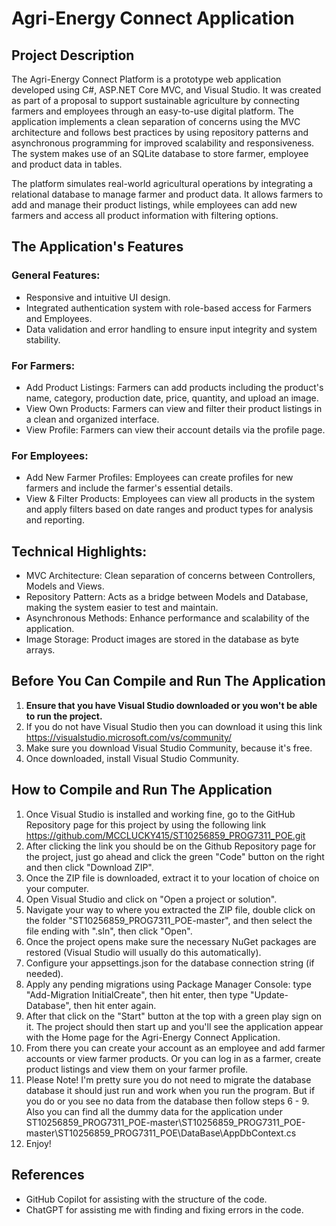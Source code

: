 # Agri-Energy Connect Application

## Project Description

The Agri-Energy Connect Platform is a prototype web application developed using C#, ASP.NET Core MVC, and Visual Studio. It was created as part of a proposal to support sustainable agriculture by connecting farmers and employees through an easy-to-use digital platform. The application implements a clean separation of concerns using the MVC architecture and follows best practices by using repository patterns and asynchronous programming for improved scalability and responsiveness. The system makes use of an SQLite database to store farmer, employee and product data in tables.

The platform simulates real-world agricultural operations by integrating a relational database to manage farmer and product data. It allows farmers to add and manage their product listings, while employees can add new farmers and access all product information with filtering options.

## The Application's Features

### General Features:
- Responsive and intuitive UI design.
- Integrated authentication system with role-based access for Farmers and Employees.
- Data validation and error handling to ensure input integrity and system stability.

### For Farmers:
- Add Product Listings: Farmers can add products including the product's name, category, production date, price, quantity, and upload an image.
- View Own Products: Farmers can view and filter their product listings in a clean and organized interface.
- View Profile: Farmers can view their account details via the profile page.

### For Employees:
- Add New Farmer Profiles: Employees can create profiles for new farmers and include the farmer's essential details.
- View & Filter Products: Employees can view all products in the system and apply filters based on date ranges and product types for analysis and reporting.

## Technical Highlights:
- MVC Architecture: Clean separation of concerns between Controllers, Models and Views.
- Repository Pattern: Acts as a bridge between Models and Database, making the system easier to test and maintain.
- Asynchronous Methods: Enhance performance and scalability of the application.
- Image Storage: Product images are stored in the database as byte arrays.

## Before You Can Compile and Run The Application

1. **Ensure that you have Visual Studio downloaded or you won't be able to run the project.**
2. If you do not have Visual Studio then you can download it using this link https://visualstudio.microsoft.com/vs/community/
3. Make sure you download Visual Studio Community, because it's free.
4. Once downloaded, install Visual Studio Community.

## How to Compile and Run The Application

1. Once Visual Studio is installed and working fine, go to the GitHub Repository page for this project by using the following link https://github.com/MCCLUCKY415/ST10256859_PROG7311_POE.git
2. After clicking the link you should be on the Github Repository page for the project, just go ahead and click the green "Code" button on the right and then click "Download ZIP".
3. Once the ZIP file is downloaded, extract it to your location of choice on your computer.
4. Open Visual Studio and click on "Open a project or solution".
5. Navigate your way to where you extracted the ZIP file, double click on the folder "ST10256859_PROG7311_POE-master", and then select the file ending with ".sln", then click "Open".
6. Once the project opens make sure the necessary NuGet packages are restored (Visual Studio will usually do this automatically).
7. Configure your appsettings.json for the database connection string (if needed).
8. Apply any pending migrations using Package Manager Console: type "Add-Migration InitialCreate", then hit enter, then type "Update-Database", then hit enter again.
9. After that click on the "Start" button at the top with a green play sign on it. The project should then start up and you'll see the application appear with the Home page for the Agri-Energy Connect Application.
10. From there you can create your account as an employee and add farmer accounts or view farmer products. Or you can log in as a farmer, create product listings and view them on your farmer profile.
11. Please Note! I'm pretty sure you do not need to migrate the database database it should just run and work when you run the program. But if you do or you see no data from the database then follow steps 6 - 9. Also you can find all the dummy data for the application under ST10256859_PROG7311_POE-master\ST10256859_PROG7311_POE-master\ST10256859_PROG7311_POE\DataBase\AppDbContext.cs
12. Enjoy!

## References

- GitHub Copilot for assisting with the structure of the code.
- ChatGPT for assisting me with finding and fixing errors in the code.
